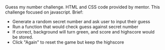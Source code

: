 Guess my number challenge.
HTML and CSS code provided by mentor. This challenge focused on javascript. 
Brief:
* Generate a random secret number and ask user to input their guess 
* Run a function that would check guess against secret number
* If correct, background will turn green, and score and highscore would be stored.
* Click "Again" to reset the game but keep the highscore

